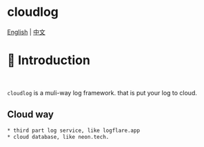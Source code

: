 # cloudlog
[English](READMEmd) | [中文](README_ZH.md)
# 📖 Introduction
<br />

`cloudlog` is a muli-way log framework. that is put your log to cloud.

## Cloud way
```bash
* third part log service, like logflare.app
* cloud database, like neon.tech.
```
